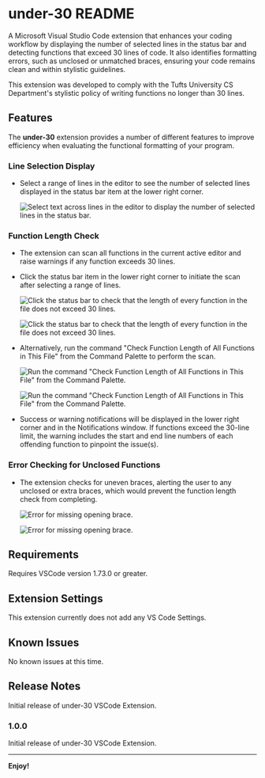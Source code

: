 # under-30 README

A Microsoft Visual Studio Code extension that enhances your coding workflow by 
displaying the number of selected lines in the status bar and detecting 
functions that exceed 30 lines of code. It also identifies formatting errors, 
such as unclosed or unmatched braces, ensuring your code remains clean and 
within stylistic guidelines.

This extension was developed to comply with the Tufts University CS Department's
stylistic policy of writing functions no longer than 30 lines.

## Features

The **under-30** extension provides a number of different features to improve 
efficiency when evaluating the functional formatting of your program.

### Line Selection Display
- Select a range of lines in the editor to see the number of selected lines 
displayed in the status bar item at the lower right corner.
  
  ![Select text across lines in the editor to display the number of selected lines in the status bar.](https://raw.githubusercontent.com/danglorioso/under-30/main/images/line-selection.gif)

### Function Length Check
- The extension can scan all functions in the current active editor and raise 
warnings if any function exceeds 30 lines.
- Click the status bar item in the lower right corner to initiate the scan 
after selecting a range of lines.

  ![Click the status bar to check that the length of every function in the file does not exceed 30 lines.](https://raw.githubusercontent.com/danglorioso/under-30/main/images/exceeds-30.png)

  ![Click the status bar to check that the length of every function in the file does not exceed 30 lines.](https://raw.githubusercontent.com/danglorioso/under-30/main/images/status-bar-click.gif)

- Alternatively, run the command "Check Function Length of All Functions in 
This File" from the Command Palette to perform the scan.

  ![Run the command "Check Function Length of All Functions in This File" from the Command Palette.](https://raw.githubusercontent.com/danglorioso/under-30/main/images/command-palette.png)

  ![Run the command "Check Function Length of All Functions in This File" from the Command Palette.](https://raw.githubusercontent.com/danglorioso/under-30/main/images/command.gif)

- Success or warning notifications will be displayed in the lower right corner 
and in the Notifications window. If functions exceed the 30-line limit, the 
warning includes the start and end line numbers of each offending function to
pinpoint the issue(s).

### Error Checking for Unclosed Functions
- The extension checks for uneven braces, alerting the user to any unclosed or 
extra braces, which would prevent the function length check from completing.

  ![Error for missing opening brace.](https://raw.githubusercontent.com/danglorioso/under-30/main/images/missing-closing-brace.png)
  
  ![Error for missing opening brace.](https://raw.githubusercontent.com/danglorioso/under-30/main/images/missing-opening-brace.png)


## Requirements

Requires VSCode version 1.73.0 or greater.

## Extension Settings

This extension currently does not add any VS Code Settings. 

## Known Issues

No known issues at this time.

## Release Notes

Initial release of under-30 VSCode Extension.

### 1.0.0

Initial release of under-30 VSCode Extension.

---

**Enjoy!**
